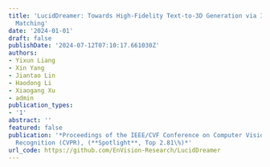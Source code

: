 ```yaml
---
title: 'LucidDreamer: Towards High-Fidelity Text-to-3D Generation via Interval Score
  Matching'
date: '2024-01-01'
draft: false
publishDate: '2024-07-12T07:10:17.661030Z'
authors:
- Yixun Liang
- Xin Yang
- Jiantao Lin
- Haodong Li
- Xiaogang Xu
- admin
publication_types:
- '1'
abstract: ''
featured: false
publication: '*Proceedings of the IEEE/CVF Conference on Computer Vision and Pattern
  Recognition (CVPR), (**Spotlight**, Top 2.81\%)*'
url_code: https://github.com/EnVision-Research/LucidDreamer
---
```


